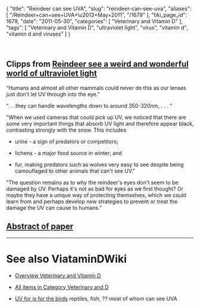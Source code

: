 {
    "title": "Reindeer can see UVA",
    "slug": "reindeer-can-see-uva",
    "aliases": [
        "/Reindeer+can+see+UVA+\u2013+May+2011",
        "/1679"
    ],
    "tiki_page_id": 1679,
    "date": "2011-05-30",
    "categories": [
        "Veterinary and Vitamin D"
    ],
    "tags": [
        "Veterinary and Vitamin D",
        "ultraviolet light",
        "virus",
        "vitamin d",
        "vitamin d and viruses"
    ]
}


&nbsp;

## Clipps from [Reindeer see a weird and wonderful world of ultraviolet light](http://www.physorg.com/news/2011-05-reindeer-weird-world-ultraviolet.html)

“Humans and almost all other mammals could never do this as our lenses just don't let UV through into the eye.”

“. . .they can handle wavelengths down to around 350-320nm, . . . “

"When we used cameras that could pick up UV, we noticed that there are some very important things that absorb UV light and therefore appear black, contrasting strongly with the snow. This includes 

* urine - a sign of predators or competitors; 

* lichens - a major food source in winter; and 

* fur, making predators such as wolves very easy to see despite being camouflaged to other animals that can't see UV."

"The question remains as to why the reindeer's eyes don't seem to be damaged by UV. Perhaps it's not as bad for eyes as we first thought? Or maybe they have a unique way of protecting themselves, which we could learn from and perhaps develop new strategies to prevent or treat the damage the UV can cause to humans.”

## [Abstract of paper](http://www.ncbi.nlm.nih.gov/pubmed?term=Glen%20Jeffery%20reindeer)

- - - - - - 

# See also ViataminDWiki

* [Overview Veterinary and Vitamin D](/posts/overview-veterinary-and-vitamin-d)

* [All items in Category Veterinary and D](https://www.VitaminDWiki.com/tiki-browse_categories.php?parentId=1&sort_mode=created_desc)

* [UV for is for the birds](/posts/uv-for-is-for-the-birds) reptiles, fish, ?? most of whom can see UVA